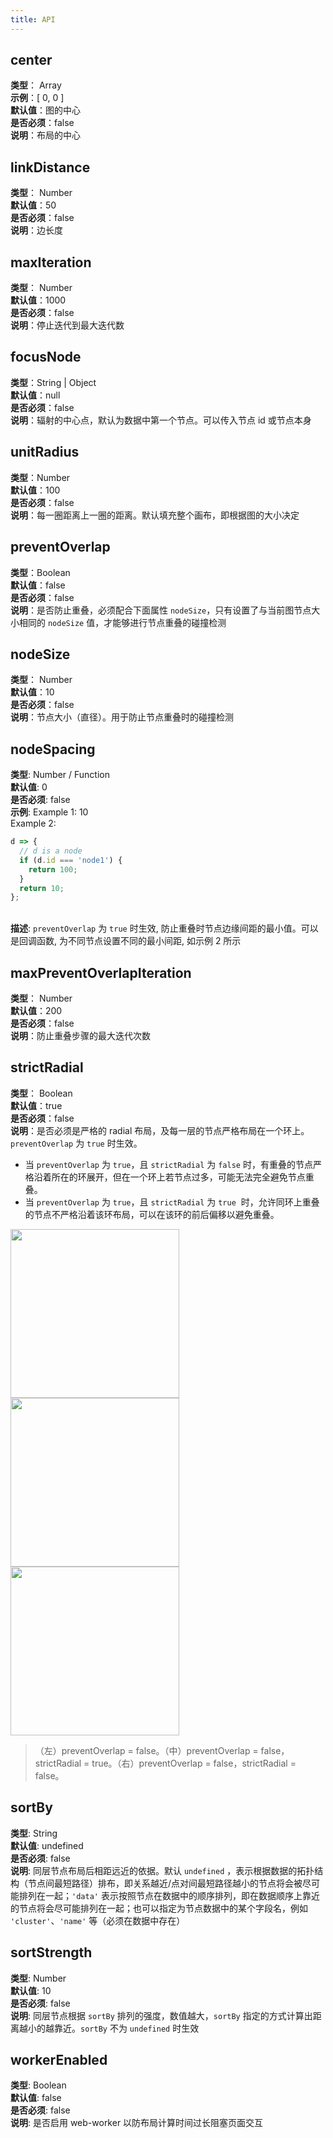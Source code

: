 ```yaml
---
title: API
---
```


## center

**类型**： Array<br />**示例**：[ 0, 0 ]<br />**默认值**：图的中心<br />**是否必须**：false<br />**说明**：布局的中心

## linkDistance

**类型**： Number<br />**默认值**：50<br />**是否必须**：false<br />**说明**：边长度

## maxIteration

**类型**： Number<br />**默认值**：1000<br />**是否必须**：false<br />**说明**：停止迭代到最大迭代数

## focusNode

**类型**：String | Object<br />**默认值**：null<br />**是否必须**：false<br />**说明**：辐射的中心点，默认为数据中第一个节点。可以传入节点 id 或节点本身

## unitRadius

**类型**：Number<br />**默认值**：100<br />**是否必须**：false<br />**说明**：每一圈距离上一圈的距离。默认填充整个画布，即根据图的大小决定

## preventOverlap

**类型**：Boolean<br />**默认值**：false<br />**是否必须**：false<br />**说明**：是否防止重叠，必须配合下面属性 `nodeSize`，只有设置了与当前图节点大小相同的 `nodeSize` 值，才能够进行节点重叠的碰撞检测

## nodeSize

**类型**： Number<br />**默认值**：10<br />**是否必须**：false<br />**说明**：节点大小（直径）。用于防止节点重叠时的碰撞检测

## nodeSpacing

**类型**: Number / Function<br />**默认值**: 0<br />**是否必须**: false <br />**示例**: Example 1: 10 <br />Example 2:

```javascript
d => {
  // d is a node
  if (d.id === 'node1') {
    return 100;
  }
  return 10;
};
```

<br />**描述**: `preventOverlap` 为 `true` 时生效, 防止重叠时节点边缘间距的最小值。可以是回调函数, 为不同节点设置不同的最小间距, 如示例 2 所示

## maxPreventOverlapIteration

**类型**： Number<br />**默认值**：200<br />**是否必须**：false<br />**说明**：防止重叠步骤的最大迭代次数

## strictRadial

**类型**： Boolean<br />**默认值**：true<br />**是否必须**：false<br />**说明**：是否必须是严格的 radial 布局，及每一层的节点严格布局在一个环上。`preventOverlap` 为 `true` 时生效。

- 当 `preventOverlap` 为 `true`，且 `strictRadial` 为 `false` 时，有重叠的节点严格沿着所在的环展开，但在一个环上若节点过多，可能无法完全避免节点重叠。
- 当 `preventOverlap` 为 `true`，且 `strictRadial` 为 `true`  时，允许同环上重叠的节点不严格沿着该环布局，可以在该环的前后偏移以避免重叠。

<img src='https://gw.alipayobjects.com/mdn/rms_f8c6a0/afts/img/A*cJqbRqm0h2UAAAAAAAAAAABkARQnAQ' width=270 />
<img src='https://gw.alipayobjects.com/mdn/rms_f8c6a0/afts/img/A*PFRIRosyX7kAAAAAAAAAAABkARQnAQ' width=270 />
<img src='https://gw.alipayobjects.com/mdn/rms_f8c6a0/afts/img/A*DPQFSqCXaIAAAAAAAAAAAABkARQnAQ' width=270 />

> （左）preventOverlap = false。（中）preventOverlap = false，strictRadial = true。（右）preventOverlap = false，strictRadial = false。

## sortBy

**类型**: String<br />**默认值**: undefined<br />**是否必须**: false<br />**说明**: 同层节点布局后相距远近的依据。默认 `undefined` ，表示根据数据的拓扑结构（节点间最短路径）排布，即关系越近/点对间最短路径越小的节点将会被尽可能排列在一起；`'data'` 表示按照节点在数据中的顺序排列，即在数据顺序上靠近的节点将会尽可能排列在一起；也可以指定为节点数据中的某个字段名，例如 `'cluster'`、`'name'` 等（必须在数据中存在）

## sortStrength

**类型**: Number<br />**默认值**: 10<br />**是否必须**: false<br />**说明**: 同层节点根据 `sortBy` 排列的强度，数值越大，`sortBy` 指定的方式计算出距离越小的越靠近。`sortBy` 不为 `undefined` 时生效

## workerEnabled

**类型**: Boolean<br />**默认值**: false<br />**是否必须**: false<br />**说明**: 是否启用 web-worker 以防布局计算时间过长阻塞页面交互
